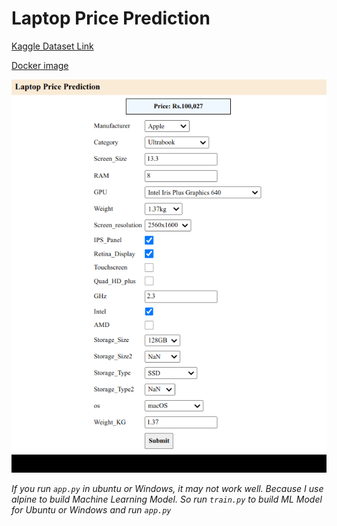 # Laptop Price Prediction

[Kaggle Dataset Link]([Dataset](https://www.kaggle.com/datasets/aemyjutt/laptop-price-analysis))

[Docker image](https://hub.docker.com/r/adhiban/laptop_price_prediction)

![images/image1.png](images/image1.png)

*If you run `app.py` in ubuntu or Windows, it may not work well. Because I use alpine to build Machine Learning Model. So run `train.py` to build ML Model for Ubuntu or Windows and run `app.py`*